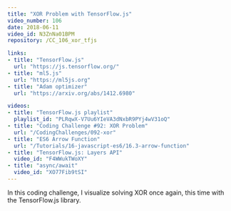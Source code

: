 ```yaml
---
title: "XOR Problem with TensorFlow.js"
video_number: 106
date: 2018-06-11
video_id: N3ZnNa01BPM
repository: /CC_106_xor_tfjs

links:
- title: "TensorFlow.js"
  url: "https://js.tensorflow.org/"
- title: "ml5.js"
  url: "https://ml5js.org"
- title: "Adam optimizer"
  url: "https://arxiv.org/abs/1412.6980"

videos:
- title: "TensorFlow.js playlist"
  playlist_id: "PLRqwX-V7Uu6YIeVA3dNxbR9PYj4wV31oQ"
- title: "Coding Challenge #92: XOR Problem"
  url: "/CodingChallenges/092-xor"
- title: "ES6 Arrow Function"
  url: "/Tutorials/16-javascript-es6/16.3-arrow-function"
- title: "TensorFlow.js: Layers API"
  video_id: "F4WWukTWoXY"
- title: "async/await"
  video_id: "XO77Fib9tSI"
---
```


In this coding challenge, I visualize solving XOR once again, this time with the TensorFlow.js library.

